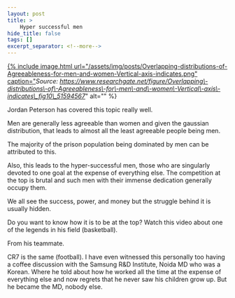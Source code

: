 ```yaml
---
layout: post
title: >
    Hyper successful men
hide_title: false
tags: []
excerpt_separator: <!--more-->
---
```

[
{% include image.html url="/assets/img/posts/Overlapping-distributions-of-Agreeableness-for-men-and-women-Vertical-axis-indicates.png" caption="](https://blogger.googleusercontent.com/img/b/R29vZ2xl/AVvXsEi_NQnIrl3nkla77xQsFFJtmMt4nz0Ib-Zfy7BY1sj6YFJJR_UfW-jbRXrzzAqPqa_YPFjNEZUhg2qQzDRbhpNN4jFrpirOeO6U_mSEu-101XJEzP9_UGo-XfSCUaggpFWyLxk2eL03X1f8jb7cLpvzLAoDpuJJsjpxTYRifsftYRAHYvhXomZ0kmhQYQ/s420/Overlapping-distributions-of-Agreeableness-for-men-and-women-Vertical-axis-indicates.png)*Source: https://www.researchgate.net/figure/Overlapping\-distributions\-of\-Agreeableness\-for\-men\-and\-women\-Vertical\-axis\-indicates\_fig10\_51594567*" alt="" %}

Jordan Peterson has covered this topic really well.

Men are generally less agreeable than women and given the gaussian distribution, that leads to almost all the least agreeable people being men.

The majority of the prison population being dominated by men can be attributed to this.

Also, this leads to the hyper\-successful men, those who are singularly devoted to one goal at the expense of everything else. The competition at the top is brutal and such men with their immense dedication generally occupy them.

We all see the success, power, and money but the struggle behind it is usually hidden.

Do you want to know how it is to be at the top? Watch this video about one of the legends in his field \(basketball\).



From his teammate.



CR7 is the same \(football\). I have even witnessed this personally too having a coffee discussion with the Samsung R&D Institute, Noida MD who was a Korean. Where he told about how he worked all the time at the expense of everything else and now regrets that he never saw his children grow up. But he became the MD, nobody else.